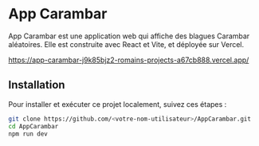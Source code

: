 # App Carambar

App Carambar est une application web qui affiche des blagues Carambar aléatoires. Elle est construite avec React et Vite, et déployée sur Vercel.

https://app-carambar-j9k85bjz2-romains-projects-a67cb888.vercel.app/

## Installation

Pour installer et exécuter ce projet localement, suivez ces étapes :

   ```sh
   git clone https://github.com/<votre-nom-utilisateur>/AppCarambar.git
   cd AppCarambar
   npm run dev
